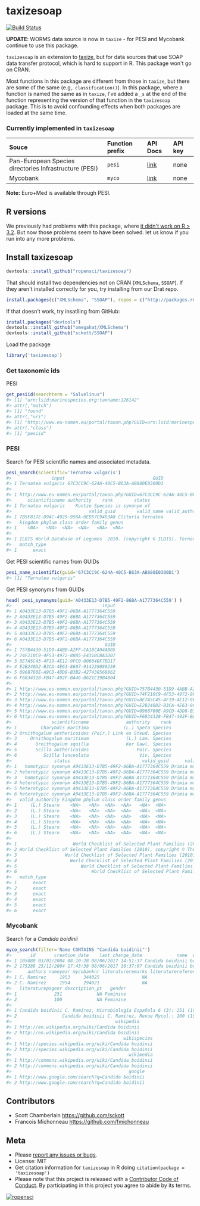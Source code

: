 taxizesoap
==========



[![Build Status](https://api.travis-ci.org/ropensci/taxizesoap.png?branch=master)](https://travis-ci.org/ropensci/taxizesoap)

__UPDATE__: WORMS data source is now in `taxize` - for PESI and Mycobank continue to use this package.


`taxizesoap` is an extension to [taxize](https://github.com/ropensci/taxize), but for data sources that use SOAP data transfer protocol, which is hard to support in R. This package won't go on CRAN.

Most functions in this package are different from those in `taxize`, but there are some of the same (e.g,. `classification()`). In this package, where a function is named the same as in `taxize`, I've added a `_s` at the end of the function representing the version of that function in the `taxizesoap` package. This is to avoid confounding effects when both packages are loaded at the same time.

### Currently implemented in `taxizesoap`

<table>
<colgroup>
<col style="text-align:left;"/>
<col style="text-align:left;"/>
<col style="text-align:left;"/>
<col style="text-align:left;"/>
</colgroup>

<thead>
<tr>
  <th style="text-align:left;">Souce</th>
	<th style="text-align:left;">Function prefix</th>
	<th style="text-align:left;">API Docs</th>
	<th style="text-align:left;">API key</th>
</tr>
</thead>

<tbody>
<tr>
	<td style="text-align:left;">Pan-European Species directories Infrastructure (PESI)</td>
	<td style="text-align:left;"><code>pesi</code></td>
	<td style="text-align:left;"><a href="http://www.eu-nomen.eu/portal/webservices.php">link</a></td>
	<td style="text-align:left;">none</td>
</tr>
<tr>
	<td style="text-align:left;">Mycobank</td>
	<td style="text-align:left;"><code>myco</code></td>
	<td style="text-align:left;"><a href="http://www.mycobank.org/Services/Generic/Help.aspx?s=searchservice">link</a></td>
	<td style="text-align:left;">none</td>
</tr>
</tbody>
</table>

**Note:** Euro+Med is available through PESI.

## R versions

We previously had problems with this package, where [it didn't work on R > 3.2](https://github.com/ropensci/taxizesoap/issues/4#issuecomment-218175649). But now
those problems seem to have been solved. let us know if you run into any more problems.

## Install taxizesoap


```r
devtools::install_github("ropensci/taxizesoap")
```

That should install two dependencies not on CRAN (`XMLSchema`, `SSOAP`). If they aren't installed
correctly for you, try installing from our Drat repo.


```r
install.packages(c("XMLSchema", "SSOAP"), repos = c("http://packages.ropensci.org", "http://cran.rstudio.com"))
```

If that doesn't work, try insatlling from GitHub:


```r
install.packages("devtools")
devtools::install_github("omegahat/XMLSchema")
devtools::install_github("sckott/SSOAP")
```

Load the package


```r
library('taxizesoap')
```

### Get taxonomic ids

PESI


```r
get_pesiid(searchterm = "Salvelinus")
#> [1] "urn:lsid:marinespecies.org:taxname:126142"
#> attr(,"match")
#> [1] "found"
#> attr(,"uri")
#> [1] "http://www.eu-nomen.eu/portal/taxon.php?GUID=urn:lsid:marinespecies.org:taxname:126142"
#> attr(,"class")
#> [1] "pesiid"
```

### PESI

Search for PESI scientific names and associated metadata.


```r
pesi_search(scientific='Ternatea vulgaris')
#>               input                                 GUID
#> 1 Ternatea vulgaris 67C3CC9C-624A-40C5-B63A-AB880E0300D1
#>                                                                                 url
#> 1 http://www.eu-nomen.eu/portal/taxon.php?GUID=67C3CC9C-624A-40C5-B63A-AB880E0300D1
#>      scientificname authority    rank        status
#> 1 Ternatea vulgaris    Kuntze Species is synonym of
#>                             valid_guid        valid_name valid_authority
#> 1 7B5F817E-D94C-4929-956A-0ED57C94D3A0 Clitoria ternatea              L.
#>   kingdom phylum class order family genus
#> 1    <NA>   <NA>  <NA>  <NA>   <NA>  <NA>
#>                                                                                                                                                                                                                   citation
#> 1 ILDIS World Database of Legumes  2010. (copyright © ILDIS). Ternatea vulgaris Kuntze. Accessed through: Euro+Med PlantBase at http://ww2.bgbm.org/euroPlusMed/PTaxonDetail.asp?UUID=67C3CC9C-624A-40C5-B63A-AB880E0300D1
#>   match_type
#> 1      exact
```

Get PESI scientific names from GUIDs


```r
pesi_name_scientific(guid='67C3CC9C-624A-40C5-B63A-AB880E0300D1')
#> [1] "Ternatea vulgaris"
```

Get PESI synonyms from GUIDs


```r
head( pesi_synonyms(guid='A0433E13-D7B5-49F2-86BA-A1777364C559') )
#>                                  input
#> 1 A0433E13-D7B5-49F2-86BA-A1777364C559
#> 2 A0433E13-D7B5-49F2-86BA-A1777364C559
#> 3 A0433E13-D7B5-49F2-86BA-A1777364C559
#> 4 A0433E13-D7B5-49F2-86BA-A1777364C559
#> 5 A0433E13-D7B5-49F2-86BA-A1777364C559
#> 6 A0433E13-D7B5-49F2-86BA-A1777364C559
#>                                   GUID
#> 1 757B4430-51D9-4ABB-A2FF-CA18CA04AB05
#> 2 74F210C9-4F53-4972-8885-E431BCBA3D07
#> 3 8E7A5C45-4F19-4E12-9FC0-00664BF7BD17
#> 4 E2B240D2-B3CA-4E63-8607-914239080259
#> 5 0968760E-A9CD-4DD8-B3B2-427438568862
#> 6 F6834328-FB47-492F-BA46-B621C19B4804
#>                                                                                 url
#> 1 http://www.eu-nomen.eu/portal/taxon.php?GUID=757B4430-51D9-4ABB-A2FF-CA18CA04AB05
#> 2 http://www.eu-nomen.eu/portal/taxon.php?GUID=74F210C9-4F53-4972-8885-E431BCBA3D07
#> 3 http://www.eu-nomen.eu/portal/taxon.php?GUID=8E7A5C45-4F19-4E12-9FC0-00664BF7BD17
#> 4 http://www.eu-nomen.eu/portal/taxon.php?GUID=E2B240D2-B3CA-4E63-8607-914239080259
#> 5 http://www.eu-nomen.eu/portal/taxon.php?GUID=0968760E-A9CD-4DD8-B3B2-427438568862
#> 6 http://www.eu-nomen.eu/portal/taxon.php?GUID=F6834328-FB47-492F-BA46-B621C19B4804
#>               scientificname              authority    rank
#> 1         Charybdis maritima             (L.) Speta Species
#> 2 Ornithogalum anthericoides (Poir.) Link ex Steud. Species
#> 3     Ornithogalum maritimum              (L.) Lam. Species
#> 4       Ornithogalum squilla              Ker Gawl. Species
#> 5       Scilla anthericoides                  Poir. Species
#> 6          Scilla lanceolata                   Viv. Species
#>                status                           valid_guid      valid_name
#> 1   homotypic synonym A0433E13-D7B5-49F2-86BA-A1777364C559 Drimia maritima
#> 2 heterotypic synonym A0433E13-D7B5-49F2-86BA-A1777364C559 Drimia maritima
#> 3   homotypic synonym A0433E13-D7B5-49F2-86BA-A1777364C559 Drimia maritima
#> 4 heterotypic synonym A0433E13-D7B5-49F2-86BA-A1777364C559 Drimia maritima
#> 5 heterotypic synonym A0433E13-D7B5-49F2-86BA-A1777364C559 Drimia maritima
#> 6 heterotypic synonym A0433E13-D7B5-49F2-86BA-A1777364C559 Drimia maritima
#>   valid_authority kingdom phylum class order family genus
#> 1     (L.) Stearn    <NA>   <NA>  <NA>  <NA>   <NA>  <NA>
#> 2     (L.) Stearn    <NA>   <NA>  <NA>  <NA>   <NA>  <NA>
#> 3     (L.) Stearn    <NA>   <NA>  <NA>  <NA>   <NA>  <NA>
#> 4     (L.) Stearn    <NA>   <NA>  <NA>  <NA>   <NA>  <NA>
#> 5     (L.) Stearn    <NA>   <NA>  <NA>  <NA>   <NA>  <NA>
#> 6     (L.) Stearn    <NA>   <NA>  <NA>  <NA>   <NA>  <NA>
#>                                                                                                                                                                                                                                                                                                        citation
#> 1                     World Checklist of Selected Plant Families (2010), copyright © The Board of Trustees of the Royal Botanic Gardens, Kew. Charybdis maritima (L.) Speta. Accessed through: Euro+Med PlantBase at http://ww2.bgbm.org/euroPlusMed/PTaxonDetail.asp?UUID=757B4430-51D9-4ABB-A2FF-CA18CA04AB05
#> 2 World Checklist of Selected Plant Families (2010), copyright © The Board of Trustees of the Royal Botanic Gardens, Kew. Ornithogalum anthericoides (Poir.) Link ex Steud.. Accessed through: Euro+Med PlantBase at http://ww2.bgbm.org/euroPlusMed/PTaxonDetail.asp?UUID=74F210C9-4F53-4972-8885-E431BCBA3D07
#> 3                  World Checklist of Selected Plant Families (2010), copyright © The Board of Trustees of the Royal Botanic Gardens, Kew. Ornithogalum maritimum (L.) Lam.. Accessed through: Euro+Med PlantBase at http://ww2.bgbm.org/euroPlusMed/PTaxonDetail.asp?UUID=8E7A5C45-4F19-4E12-9FC0-00664BF7BD17
#> 4                    World Checklist of Selected Plant Families (2010), copyright © The Board of Trustees of the Royal Botanic Gardens, Kew. Ornithogalum squilla Ker Gawl.. Accessed through: Euro+Med PlantBase at http://ww2.bgbm.org/euroPlusMed/PTaxonDetail.asp?UUID=E2B240D2-B3CA-4E63-8607-914239080259
#> 5                        World Checklist of Selected Plant Families (2010), copyright © The Board of Trustees of the Royal Botanic Gardens, Kew. Scilla anthericoides Poir.. Accessed through: Euro+Med PlantBase at http://ww2.bgbm.org/euroPlusMed/PTaxonDetail.asp?UUID=0968760E-A9CD-4DD8-B3B2-427438568862
#> 6                            World Checklist of Selected Plant Families (2010), copyright © The Board of Trustees of the Royal Botanic Gardens, Kew. Scilla lanceolata Viv.. Accessed through: Euro+Med PlantBase at http://ww2.bgbm.org/euroPlusMed/PTaxonDetail.asp?UUID=F6834328-FB47-492F-BA46-B621C19B4804
#>   match_type
#> 1      exact
#> 2      exact
#> 3      exact
#> 4      exact
#> 5      exact
#> 6      exact
```

### Mycobank

Search for a _Candida boidinii_


```r
myco_search(filter='Name CONTAINS "Candida boidinii"')
#>      _id       creation_date    last_change_date             name  epithet
#> 1 105080 03/02/2004 08:10:28 08/06/2017 14:51:37 Candida boidinii boidinii
#> 2 175286 25/12/2004 17:43:38 08/06/2017 16:37:07 Candida boidinii boidinii
#>      authors nameyear mycobanknr literatureremarks literaturereferencetype
#> 1 C. Ramírez     1953     344025                NA                      NA
#> 2 C. Ramírez     1954     294021                NA                      NA
#>   literaturepagenr description_pt   gender
#> 1              251             NA Feminine
#> 2              100             NA Feminine
#>                                                                               e3787
#> 1 Candida boidinii C. Ramírez, Microbiología Española 6 (3): 251 (1953) [MB#344025]
#> 2                 Candida boidinii C. Ramírez, Revue Mycol.: 100 (1954) [MB#294021]
#>                                       wikipedia
#> 1 http://en.wikipedia.org/wiki/Candida boidinii
#> 2 http://en.wikipedia.org/wiki/Candida boidinii
#>                                          wikispecies
#> 1 http://species.wikipedia.org/wiki/Candida boidinii
#> 2 http://species.wikipedia.org/wiki/Candida boidinii
#>                                            wikimedia
#> 1 http://commons.wikipedia.org/wiki/Candida boidinii
#> 2 http://commons.wikipedia.org/wiki/Candida boidinii
#>                                            google
#> 1 http://www.google.com/search?q=Candida boidinii
#> 2 http://www.google.com/search?q=Candida boidinii
```

## Contributors

* Scott Chamberlain <https://github.com/sckott>
* Francois Michonneau <https://github.com/fmichonneau>

## Meta

* Please [report any issues or bugs](https://github.com/ropensci/taxizesoap/issues).
* License: MIT
* Get citation information for `taxizesoap` in R doing `citation(package = 'taxizesoap')`
* Please note that this project is released with a [Contributor Code of Conduct](CONDUCT.md).
By participating in this project you agree to abide by its terms.

[![ropensci](http://ropensci.org/public_images/github_footer.png)](http://ropensci.org)
